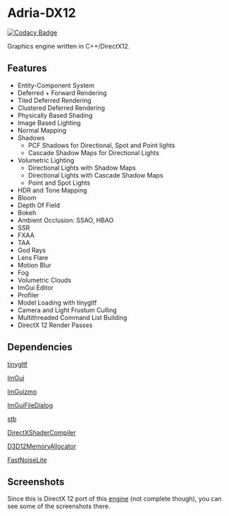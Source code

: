 # Adria-DX12

[![Codacy Badge](https://api.codacy.com/project/badge/Grade/11a6904c733a48daaf68fa7ecb8b5d57)](https://app.codacy.com/gh/mate286/Adria-DX12?utm_source=github.com&utm_medium=referral&utm_content=mate286/Adria-DX12&utm_campaign=Badge_Grade_Settings)

Graphics engine written in C++/DirectX12. 
## Features
* Entity-Component System
* Deferred + Forward Rendering 
* Tiled Deferred Rendering 
* Clustered Deferred Rendering
* Physically Based Shading
* Image Based Lighting
* Normal Mapping
* Shadows
    - PCF Shadows for Directional, Spot and Point lights
    - Cascade Shadow Maps for Directional Lights
* Volumetric Lighting
    - Directional Lights with Shadow Maps
    - Directional Lights with Cascade Shadow Maps
    - Point and Spot Lights 
* HDR and Tone Mapping
* Bloom
* Depth Of Field
* Bokeh
* Ambient Occlusion: SSAO, HBAO
* SSR
* FXAA
* TAA
* God Rays
* Lens Flare
* Motion Blur
* Fog
* Volumetric Clouds
* ImGui Editor
* Profiler
* Model Loading with tinygltf
* Camera and Light Frustum Culling
* Multithreaded Command List Building
* DirectX 12 Render Passes


## Dependencies
[tinygltf](https://github.com/syoyo/tinygltf)

[ImGui](https://github.com/ocornut/imgui)

[ImGuizmo](https://github.com/CedricGuillemet/ImGuizmo)

[ImGuiFileDialog](https://github.com/aiekick/ImGuiFileDialog)

[stb](https://github.com/nothings/stb)

[DirectXShaderCompiler](https://github.com/microsoft/DirectXShaderCompiler)

[D3D12MemoryAllocator](https://github.com/GPUOpen-LibrariesAndSDKs/D3D12MemoryAllocator)

[FastNoiseLite](https://github.com/Auburn/FastNoiseLite)

## Screenshots

Since this is DirectX 12 port of this [engine](https://github.com/mate286/Adria-DX11)
(not complete though), you can see some of the screenshots there.
